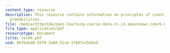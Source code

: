 ```yaml
---
content_type: resource
description: This resource contains information on principles of counting, and binomial
  probabilities.
file: /media/https%3A/open-learning-course-data-rc.s3.amazonaws.com/6-041-probabilistic-systems-analysis-and-applied-probability-spring-2006/8bfb4ed055f03a8031cb1f847e3545ed_lec04.pdf
file_type: application/pdf
resourcetype: Document
title: lec04.pdf
uid: 8bfb4ed0-55f0-3a80-31cb-1f847e3545ed
---
```


